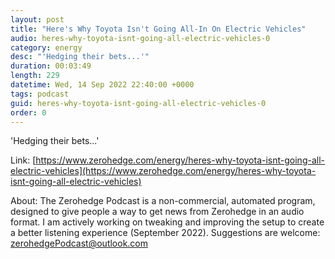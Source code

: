 ```yaml
---
layout: post
title: "Here's Why Toyota Isn't Going All-In On Electric Vehicles"
audio: heres-why-toyota-isnt-going-all-electric-vehicles-0
category: energy
desc: "'Hedging their bets...'"
duration: 00:03:49
length: 229
datetime: Wed, 14 Sep 2022 22:40:00 +0000
tags: podcast
guid: heres-why-toyota-isnt-going-all-electric-vehicles-0
order: 0
---
```

'Hedging their bets...'

Link: [https://www.zerohedge.com/energy/heres-why-toyota-isnt-going-all-electric-vehicles](https://www.zerohedge.com/energy/heres-why-toyota-isnt-going-all-electric-vehicles)

About: The Zerohedge Podcast is a non-commercial, automated program, designed to give people a way to get news from Zerohedge in an audio format.  I am actively working on tweaking and improving the setup to create a better listening experience (September 2022).  Suggestions are welcome: [zerohedgePodcast@outlook.com](mailto:zerohedgePodcast@outlook.com)
